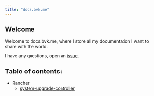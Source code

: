 ```yaml
---
title: "docs.bvk.me"
---
```

## Welcome

Welcome to docs.bvk.me, where I store all my documentation I want to share with the world.

I have any questions, open an [issue](https://github.com/bvankampen/docs/issues). 

## Table of contents:

- Rancher
  - [system-upgrade-controller](/rancher/system-upgrade-controller.md)

